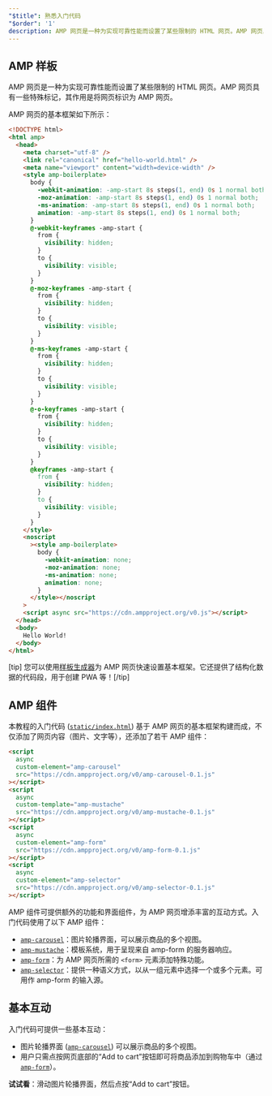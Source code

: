 ```yaml
---
"$title": 熟悉入门代码
"$order": '1'
description: AMP 网页是一种为实现可靠性能而设置了某些限制的 HTML 网页。AMP 网页具有一些特殊标记，其作用是将网页标识为 AMP 网页。
---
```


## AMP 样板

AMP 网页是一种为实现可靠性能而设置了某些限制的 HTML 网页。AMP 网页具有一些特殊标记，其作用是将网页标识为 AMP 网页。

AMP 网页的基本框架如下所示：

```html
<!DOCTYPE html>
<html amp>
  <head>
    <meta charset="utf-8" />
    <link rel="canonical" href="hello-world.html" />
    <meta name="viewport" content="width=device-width" />
    <style amp-boilerplate>
      body {
        -webkit-animation: -amp-start 8s steps(1, end) 0s 1 normal both;
        -moz-animation: -amp-start 8s steps(1, end) 0s 1 normal both;
        -ms-animation: -amp-start 8s steps(1, end) 0s 1 normal both;
        animation: -amp-start 8s steps(1, end) 0s 1 normal both;
      }
      @-webkit-keyframes -amp-start {
        from {
          visibility: hidden;
        }
        to {
          visibility: visible;
        }
      }
      @-moz-keyframes -amp-start {
        from {
          visibility: hidden;
        }
        to {
          visibility: visible;
        }
      }
      @-ms-keyframes -amp-start {
        from {
          visibility: hidden;
        }
        to {
          visibility: visible;
        }
      }
      @-o-keyframes -amp-start {
        from {
          visibility: hidden;
        }
        to {
          visibility: visible;
        }
      }
      @keyframes -amp-start {
        from {
          visibility: hidden;
        }
        to {
          visibility: visible;
        }
      }
    </style>
    <noscript
      ><style amp-boilerplate>
        body {
          -webkit-animation: none;
          -moz-animation: none;
          -ms-animation: none;
          animation: none;
        }
      </style></noscript
    >
    <script async src="https://cdn.ampproject.org/v0.js"></script>
  </head>
  <body>
    Hello World!
  </body>
</html>
```

[tip] 您可以使用[样板生成器](https://github.com/googlecodelabs/advanced-interactivity-in-amp/blob/master/static/index.html)为 AMP 网页快速设置基本框架。它还提供了结构化数据的代码段，用于创建 PWA 等！[/tip]

## AMP 组件

本教程的入门代码 ([`static/index.html`](https://github.com/googlecodelabs/advanced-interactivity-in-amp/blob/master/static/index.html)) 基于 AMP 网页的基本框架构建而成，不仅添加了网页内容（图片、文字等），还添加了若干 AMP 组件：

```html
<script
  async
  custom-element="amp-carousel"
  src="https://cdn.ampproject.org/v0/amp-carousel-0.1.js"
></script>
<script
  async
  custom-template="amp-mustache"
  src="https://cdn.ampproject.org/v0/amp-mustache-0.1.js"
></script>
<script
  async
  custom-element="amp-form"
  src="https://cdn.ampproject.org/v0/amp-form-0.1.js"
></script>
<script
  async
  custom-element="amp-selector"
  src="https://cdn.ampproject.org/v0/amp-selector-0.1.js"
></script>
```

AMP 组件可提供额外的功能和界面组件，为 AMP 网页增添丰富的互动方式。入门代码使用了以下 AMP 组件：

- [`amp-carousel`](../../../../documentation/components/reference/amp-carousel.md)：图片轮播界面，可以展示商品的多个视图。
- [`amp-mustache`](../../../../documentation/components/reference/amp-mustache.md)：模板系统，用于呈现来自 amp-form 的服务器响应。
- [`amp-form`](../../../../documentation/components/reference/amp-form.md)：为 AMP 网页所需的 `<form>` 元素添加特殊功能。
- [`amp-selector`](../../../../documentation/components/reference/amp-selector.md)：提供一种语义方式，以从一组元素中选择一个或多个元素。可用作 amp-form 的输入源。

## 基本互动

入门代码可提供一些基本互动：

- 图片轮播界面 ([`amp-carousel`](../../../../documentation/components/reference/amp-carousel.md)) 可以展示商品的多个视图。
- 用户只需点按网页底部的“Add to cart”按钮即可将商品添加到购物车中（通过 [`amp-form`](../../../../documentation/components/reference/amp-form.md)）。

**试试看**：滑动图片轮播界面，然后点按“Add to cart”按钮。
